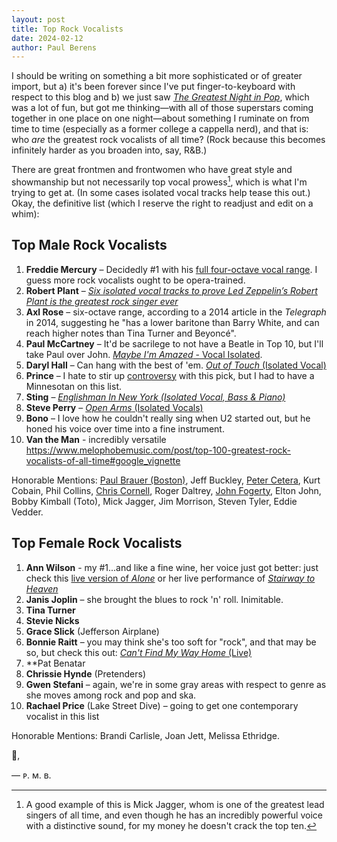 ```yaml
---
layout: post
title: Top Rock Vocalists
date: 2024-02-12
author:	Paul Berens
---
```

I should be writing on something a bit more sophisticated or of greater import, but a) it's been forever since I've put finger-to-keyboard with respect to this blog and b) we just saw [*The Greatest Night in Pop*](https://www.youtube.com/watch?v=MD3oU1gowu4), which was a lot of fun, but got me thinking—with all of those superstars coming together in one place on one night—about something I ruminate on from time to time (especially as a former college a cappella nerd), and that is: who *are* the greatest rock vocalists of all time? (Rock because this becomes infinitely harder as you broaden into, say, R&B.)

There are great frontmen and frontwomen who have great style and showmanship but not necessarily top vocal prowess[^1], which is what I'm trying to get at. (In some cases isolated vocal tracks help tease this out.) Okay, the definitive list (which I reserve the right to readjust and edit on a whim):

[^1]: A good example of this is Mick Jagger, whom is one of the greatest lead singers of all time, and even though he has an incredibly powerful voice with a distinctive sound, for my money he doesn't crack the top ten.

## Top Male Rock Vocalists
1. **Freddie Mercury** – Decidedly #1 with his [full four-octave vocal range](https://music.youtube.com/watch?v=KHYjIIJ14MI&feature=share). I guess more rock vocalists ought to be opera-trained.
2. **Robert Plant** – [*Six isolated vocal tracks to prove Led Zeppelin’s Robert Plant is the greatest rock singer ever*](https://faroutmagazine.co.uk/robert-plant-led-zeppelin-isolated-vocal-greatest-singer-ever/)
3. **Axl Rose** – six-octave range, according to a 2014 article in the *Telegraph* in 2014, suggesting he "has a lower baritone than Barry White, and can reach higher notes than Tina Turner and Beyoncé".
4. **Paul McCartney** – It'd be sacrilege to not have a Beatle in Top 10, but I'll take Paul over John. [*Maybe I'm Amazed* - Vocal Isolated](https://music.youtube.com/watch?v=WeeNPLh2_qQ&feature=share).
5. **Daryl Hall** – Can hang with the best of 'em. [*Out of Touch* (Isolated Vocal)](https://youtu.be/AeAkYS9WqrM)
6. **Prince** – I hate to stir up [controversy](https://www.youtube.com/watch?v=4gazNwzC4H0) with this pick, but I had to have a Minnesotan on this list.
7. **Sting** – [*Englishman In New York (Isolated Vocal, Bass & Piano)*](https://music.youtube.com/watch?v=NnMlmREHTFQ&feature=share)
8. **Steve Perry** – [*Open Arms* (Isolated Vocals)](https://music.youtube.com/watch?v=OVTnzvJ4en4&si=TLLy4bKSSQBCvOoB)
9. **Bono** – I love how he couldn't really sing when U2 started out, but he honed his voice over time into a fine instrument.
10. **Van the Man** - incredibly versatile https://www.melophobemusic.com/post/top-100-greatest-rock-vocalists-of-all-time#google_vignette

Honorable Mentions: [Paul Brauer (Boston)](https://music.youtube.com/watch?v=bZ_0_CWFk4c&feature=share), Jeff Buckley, [Peter Cetera](https://music.youtube.com/watch?v=auYCscvUVyo&feature=share), Kurt Cobain, Phil Collins, [Chris Cornell](https://music.youtube.com/watch?v=TOqG_tCupeA&feature=share), Roger Daltrey, [John Fogerty](https://music.youtube.com/watch?v=peggPraZfxk&feature=share), Elton John, Bobby Kimball (Toto), Mick Jagger, Jim Morrison, Steven Tyler, Eddie Vedder.

## Top Female Rock Vocalists
1. **Ann Wilson** - my #1...and like a fine wine, her voice just got better: just check this [live version of *Alone*](https://music.youtube.com/watch?v=gZ1ClKVZKxI&feature=share) or her live performance of [*Stairway to Heaven*](https://youtu.be/2cZ_EFAmj08)
2. **Janis Joplin** – she brought the blues to rock 'n' roll. Inimitable.
3. **Tina Turner**
4. **Stevie Nicks**
5. **Grace Slick** (Jefferson Airplane)
6. **Bonnie Raitt** – you may think she's too soft for "rock", and that may be so, but check this out: [*Can't Find My Way Home* (Live)](https://music.youtube.com/watch?v=HGlRpJlsuCI&si=39nteAeFoCZTCTjH)
7. **Pat Benatar
8. **Chrissie Hynde** (Pretenders)
9. **Gwen Stefani** – again, we're in some gray areas with respect to genre as she moves among rock and pop and ska.
10. **Rachael Price** (Lake Street Dive) – going to get one contemporary vocalist in this list

Honorable Mentions: Brandi Carlisle, Joan Jett, Melissa Ethridge.

🤘,

— ᴘ. ᴍ. ʙ.